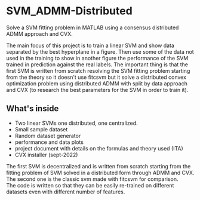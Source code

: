 # SVM_ADMM-Distributed
Solve a SVM fitting problem in MATLAB using a consensus distributed ADMM approach and CVX.

The main focus of this project is to train a linear SVM and show data separated by the best hyperplane in a figure. Then use some of the data not used in the training to show in another figure the performance of the SVM trained in prediction against the real labels. The important thing is that the first SVM is written from scratch resolving the SVM fitting problem starting from the theory so it doesn't use fitcsvm but it solve a distributed convex optimization problem using distributed ADMM with split by data approach and CVX (to research the best parameters for the SVM in order to train it).

## What's inside
- Two linear SVMs one distributed, one centralized.
- Small sample dataset
- Random dataset generator
- performance and data plots  
- project document with details on the formulas and theory used (ITA)
- CVX installer (sept-2022)

The first SVM is decentralized and is written from scratch starting from the fitting problem of SVM solved in a distributed form through ADMM and CVX. The second one is the classic svm made with fitcsvm for comparison.  
The code is written so that they can be easily re-trained on different datasets even with different number of features.

